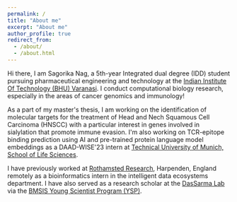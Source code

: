 ```yaml
---
permalink: /
title: "About me"
excerpt: "About me"
author_profile: true
redirect_from: 
  - /about/
  - /about.html
---
```


Hi there, I am Sagorika Nag, a 5th-year Integrated dual degree (IDD) student pursuing pharmaceutical engineering and technology at the [Indian Institute Of Technology (BHU) Varanasi](https://iitbhu.ac.in/). I conduct computational biology research, especially in the areas of cancer genomics and immunology!

As a part of my master's thesis, I am working on the identification of molecular targets for the treatment of Head and Nech Squamous Cell Carcinoma (HNSCC) with a particular interest in genes involved in sialylation that promote immune evasion. I'm also working on TCR-epitope binding prediction using AI and pre-trained protein language model embeddings as a DAAD-WISE'23 intern at [Technical University of Munich, School of Life Sciences](https://www.ls.tum.de/en/ls/home/). 

I have previously worked at [Rothamsted Research](https://repository.rothamsted.ac.uk/), Harpenden, England remotely as a bioinformatics intern in the intelligent data ecosystems department. I have also served as a research scholar at the [DasSarma Lab](https://www.medschool.umaryland.edu/dassarma_lab/) via the [BMSIS Young Scientist Program (YSP)](https://bmsis.org/ysp/). 



